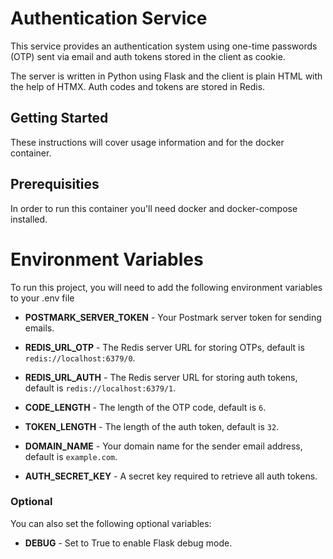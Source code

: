 # Authentication Service
This service provides an authentication system using one-time passwords (OTP) sent via email and auth tokens stored in the client as cookie.

The server is written in Python using Flask and the client is plain HTML with the help of HTMX. Auth codes and tokens are stored in Redis.

## Getting Started
These instructions will cover usage information and for the docker container.

## Prerequisities
In order to run this container you'll need docker and docker-compose installed.

# Environment Variables
To run this project, you will need to add the following environment variables to your .env file

- **POSTMARK_SERVER_TOKEN** - Your Postmark server token for sending emails.

- **REDIS_URL_OTP** - The Redis server URL for storing OTPs, default is `redis://localhost:6379/0`.

- **REDIS_URL_AUTH** - The Redis server URL for storing auth tokens, default is `redis://localhost:6379/1`.

- **CODE_LENGTH** - The length of the OTP code, default is `6`.

- **TOKEN_LENGTH** - The length of the auth token, default is `32`.

- **DOMAIN_NAME** - Your domain name for the sender email address, default is `example.com`.

- **AUTH_SECRET_KEY** - A secret key required to retrieve all auth tokens.

### Optional
You can also set the following optional variables:

- **DEBUG** - Set to True to enable Flask debug mode.